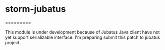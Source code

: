 # storm-jubatus
=========

This module is under development because of Jubatus Java client have not yet support serializable interface.
I'm preparing submit this patch to jubatus project.
